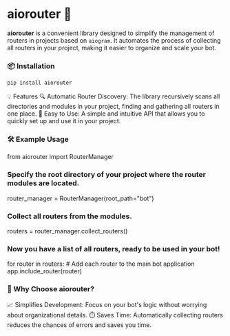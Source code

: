 # aiorouter 🚀

**aiorouter** is a convenient library designed to simplify the management of routers in projects based on `aiogram`. It automates the process of collecting all routers in your project, making it easier to organize and scale your bot.

### 📦 Installation

```bash
pip install aiorouter
```
💡 Features
🔍 Automatic Router Discovery: The library recursively scans all directories and modules in your project, finding and gathering all routers in one place.
🚀 Easy to Use: A simple and intuitive API that allows you to quickly set up and use it in your project.
### 🛠️ Example Usage

from aiorouter import RouterManager

### Specify the root directory of your project where the router modules are located.
router_manager = RouterManager(root_path="bot")

### Collect all routers from the modules.
routers = router_manager.collect_routers()

### Now you have a list of all routers, ready to be used in your bot!
for router in routers:
    # Add each router to the main bot application
    app.include_router(router)

### 🌟 Why Choose aiorouter?
📈 Simplifies Development: Focus on your bot's logic without worrying about organizational details.
⏱️ Saves Time: Automatically collecting routers reduces the chances of errors and saves you time.
